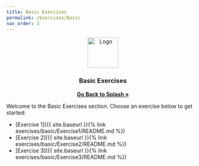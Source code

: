 ```yaml
---
title: Basic Exercises
permalink: /Exercises/Basic
nav_order: 3
---
```


<div align="center">
  <a href="https://universityofsussex-rc.github.io/Workshops/">
    <img src="https://universityofsussex-rc.github.io/Workshops/images/logo.png" alt="Logo" width="80" height="80">
  </a>

  <h3 align="center">Basic Exercises</h3>
    <a href="https://universityofsussex-rc.github.io/Workshops/"><strong>Go Back to Splash »</strong></a>
    <br />
</div>

Welcome to the Basic Exercises section. Choose an exercise below to get started:

- [Exercise 1]({{ site.baseurl }}{% link exercises/basic/Exercise1/README.md %})
- [Exercise 2]({{ site.baseurl }}{% link exercises/basic/Exercise2/README.md %})
- [Exercise 3]({{ site.baseurl }}{% link exercises/basic/Exercise3/README.md %})